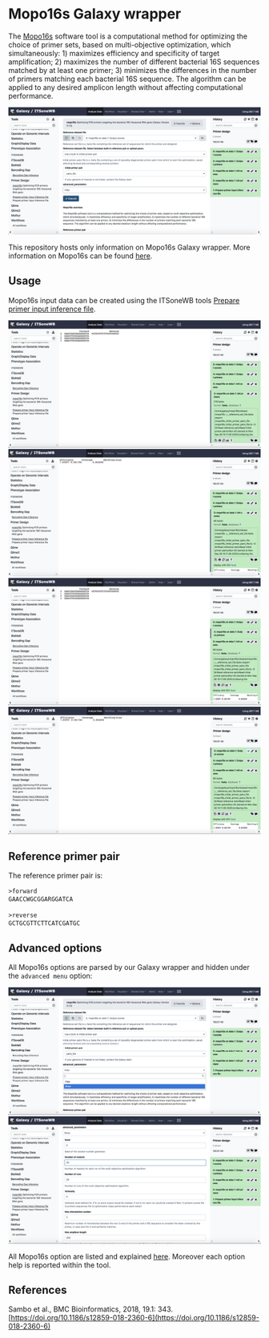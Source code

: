 Mopo16s Galaxy wrapper
======================

The [Mopo16s](https://www.dei.unipd.it/~baruzzog/mopo16S.html) software tool is a computational method for optimizing the choice of primer sets, based on multi-objective optimization, which simultaneously: 1) maximizes efficiency and specificity of target amplification; 2) maximizes the number of different bacterial 16S sequences matched by at least one primer; 3) minimizes the differences in the number of primers matching each bacterial 16S sequence. The algorithm can be applied to any desired amplicon length without affecting computational performance.

![Mopo16s wrapper](https://github.com/ibiom-cnr/itsonewb/raw/master/docs/images/mopo16s/mopo16s_home.png)

This repository hosts only information on Mopo16s Galaxy wrapper. More information on Mopo16s can be found [here](https://www.dei.unipd.it/~baruzzog/mopo16S.html).

Usage
-----

Mopo16s input data can be created using the ITSoneWB tools [Prepare primer input inference file](https://github.com/ibiom-cnr/itsonewb/tree/master/prepare_primer_inference_files_wrapper#prepare-primer-input-inference).

![Mopo16s_output_1](https://github.com/ibiom-cnr/itsonewb/raw/master/docs/images/mopo16s/mopo16s_output_1.png)
![Mopo16s_output_2](https://github.com/ibiom-cnr/itsonewb/raw/master/docs/images/mopo16s/mopo16s_output_2.png)
![Mopo16s_output_3](https://github.com/ibiom-cnr/itsonewb/raw/master/docs/images/mopo16s/mopo16s_output_3.png)
![Mopo16s_output_4](https://github.com/ibiom-cnr/itsonewb/raw/master/docs/images/mopo16s/mopo16s_output_4.png)

Reference primer pair
---------------------

The reference primer pair is:

```
>forward
GAACCWGCGGARGGATCA

>reverse
GCTGCGTTCTTCATCGATGC
```

Advanced options
----------------

All Mopo16s options are parsed by our Galaxy wrapper and hidden under the ``advanced menu`` option:

![Mopo16s_advanced_options_1](https://github.com/ibiom-cnr/itsonewb/raw/master/docs/images/mopo16s/mopo16s_advanced_options_1.png)
![Mopo16s_advanced_options_2](https://github.com/ibiom-cnr/itsonewb/raw/master/docs/images/mopo16s/mopo16s_advanced_options_2.png)

All Mopo16s option are listed and explained [here](https://www.dei.unipd.it/~baruzzog/mopo16S.html#Usag). Moreover each option help is reported within the tool.

References
----------

Sambo et al., BMC Bioinformatics, 2018, 19.1: 343. [https://doi.org/10.1186/s12859-018-2360-6](https://doi.org/10.1186/s12859-018-2360-6)
